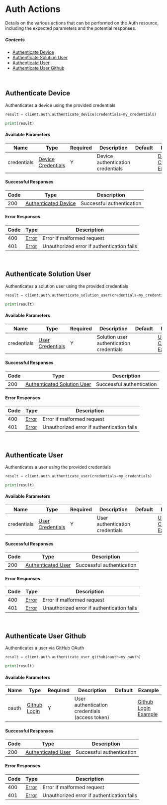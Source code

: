# Auth Actions

Details on the various actions that can be performed on the
Auth resource, including the expected
parameters and the potential responses.

##### Contents

*   [Authenticate Device](#authenticate-device)
*   [Authenticate Solution User](#authenticate-solution-user)
*   [Authenticate User](#authenticate-user)
*   [Authenticate User Github](#authenticate-user-github)

<br/>

## Authenticate Device

Authenticates a device using the provided credentials

```python
result = client.auth.authenticate_device(credentials=my_credentials)

print(result)
```

#### Available Parameters

| Name | Type | Required | Description | Default | Example |
| ---- | ---- | -------- | ----------- | ------- | ------- |
| credentials | [Device Credentials](_schemas.md#device-credentials) | Y | Device authentication credentials |  | [Device Credentials Example](_schemas.md#device-credentials-example) |

#### Successful Responses

| Code | Type | Description |
| ---- | ---- | ----------- |
| 200 | [Authenticated Device](_schemas.md#authenticated-device) | Successful authentication |

#### Error Responses

| Code | Type | Description |
| ---- | ---- | ----------- |
| 400 | [Error](_schemas.md#error) | Error if malformed request |
| 401 | [Error](_schemas.md#error) | Unauthorized error if authentication fails |

<br/>

## Authenticate Solution User

Authenticates a solution user using the provided credentials

```python
result = client.auth.authenticate_solution_user(credentials=my_credentials)

print(result)
```

#### Available Parameters

| Name | Type | Required | Description | Default | Example |
| ---- | ---- | -------- | ----------- | ------- | ------- |
| credentials | [User Credentials](_schemas.md#user-credentials) | Y | Solution user authentication credentials |  | [User Credentials Example](_schemas.md#user-credentials-example) |

#### Successful Responses

| Code | Type | Description |
| ---- | ---- | ----------- |
| 200 | [Authenticated Solution User](_schemas.md#authenticated-solution-user) | Successful authentication |

#### Error Responses

| Code | Type | Description |
| ---- | ---- | ----------- |
| 400 | [Error](_schemas.md#error) | Error if malformed request |
| 401 | [Error](_schemas.md#error) | Unauthorized error if authentication fails |

<br/>

## Authenticate User

Authenticates a user using the provided credentials

```python
result = client.auth.authenticate_user(credentials=my_credentials)

print(result)
```

#### Available Parameters

| Name | Type | Required | Description | Default | Example |
| ---- | ---- | -------- | ----------- | ------- | ------- |
| credentials | [User Credentials](_schemas.md#user-credentials) | Y | User authentication credentials |  | [User Credentials Example](_schemas.md#user-credentials-example) |

#### Successful Responses

| Code | Type | Description |
| ---- | ---- | ----------- |
| 200 | [Authenticated User](_schemas.md#authenticated-user) | Successful authentication |

#### Error Responses

| Code | Type | Description |
| ---- | ---- | ----------- |
| 400 | [Error](_schemas.md#error) | Error if malformed request |
| 401 | [Error](_schemas.md#error) | Unauthorized error if authentication fails |

<br/>

## Authenticate User Github

Authenticates a user via GitHub OAuth

```python
result = client.auth.authenticate_user_github(oauth=my_oauth)

print(result)
```

#### Available Parameters

| Name | Type | Required | Description | Default | Example |
| ---- | ---- | -------- | ----------- | ------- | ------- |
| oauth | [Github Login](_schemas.md#github-login) | Y | User authentication credentials (access token) |  | [Github Login Example](_schemas.md#github-login-example) |

#### Successful Responses

| Code | Type | Description |
| ---- | ---- | ----------- |
| 200 | [Authenticated User](_schemas.md#authenticated-user) | Successful authentication |

#### Error Responses

| Code | Type | Description |
| ---- | ---- | ----------- |
| 400 | [Error](_schemas.md#error) | Error if malformed request |
| 401 | [Error](_schemas.md#error) | Unauthorized error if authentication fails |
